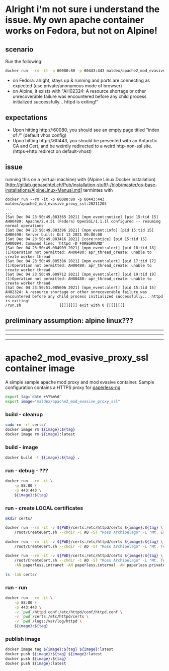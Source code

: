 # Alright i'm not sure i understand the issue. My own apache container works on Fedora, but not on Alpine!

## scenario
Run the following:
```bash
docker run --rm -it -p 60080:80 -p 60443:443 maldex/apache2_mod_evasive_proxy_ssl:20211205
```
- on Fedora: alright, stays up & running and ports are connecting as expected (use private/anonymous mode of browser)
- on Alpine, it exists with "AH02324: A resource shortage or other unrecoverable failure was encountered before any child process initialized successfully... httpd is exiting!"

## expectations
- Upon hitting http://<host-ip>:60080, you should see an empty page titled "index of /" (default vhos config)
- Upon hitting http://<host-ip>:60443, you should be presented with an Antarctic CA and Cert, and be weirdly redirected to a weird http-non-ssl site. (https->http redirect on default-vhost)

## issue
running this on a (virtual machine) with (Alpine Linux Docker installation)[http://gitlab.gebaschtel.ch/Pub/installation-stuff/-/blob/master/os-base-installations/AlpineLinux-Manual.md] termintes with
```
docker run --rm -it -p 60080:80 -p 60443:443 maldex/apache2_mod_evasive_proxy_ssl:20211205
...
...
[Sat Dec 04 23:50:49.083365 2021] [mpm_event:notice] [pid 15:tid 15] AH00489: Apache/2.4.51 (Fedora) OpenSSL/1.1.1l configured -- resuming normal operations
[Sat Dec 04 23:50:49.083396 2021] [mpm_event:info] [pid 15:tid 15] AH00490: Server built: Oct 12 2021 00:00:00
[Sat Dec 04 23:50:49.083416 2021] [core:notice] [pid 15:tid 15] AH00094: Command line: 'httpd -D FOREGROUND'
[Sat Dec 04 23:50:49.084909 2021] [mpm_event:alert] [pid 18:tid 18] (1)Operation not permitted: AH00480: apr_thread_create: unable to create worker thread
[Sat Dec 04 23:50:49.085386 2021] [mpm_event:alert] [pid 17:tid 17] (1)Operation not permitted: AH00480: apr_thread_create: unable to create worker thread
[Sat Dec 04 23:50:49.089712 2021] [mpm_event:alert] [pid 19:tid 19] (1)Operation not permitted: AH00480: apr_thread_create: unable to create worker thread
[Sat Dec 04 23:50:51.085606 2021] [mpm_event:alert] [pid 15:tid 15] AH02324: A resource shortage or other unrecoverable failure was encountered before any child process initialized successfully... httpd is exiting!
/run.sh                 ]]]]]]]] exit with 0 [[[[[[[[
```

## preliminary assumption: alpine linux???

---
---
---


# apache2_mod_evasive_proxy_ssl container image
A simple sample apache mod proxy and mod evasive container. Sample configuration contains a HTTPS proxy for [paperless-ng](github.com/jonaswinkler/paperless-ng).
```bash
export tag=`date +%Y%m%d`
export image="maldex/apache2_mod_evasive_proxy_ssl"
```

### build - cleanup
```bash
sudo rm -rf certs/
docker image rm ${image}:${tag}
docker image rm ${image}:latest
```

### build - image
```bash
docker build -t ${image}:${tag} . 
```

### run - debug - ???
```bash
docker run --rm -it \
    -p 88:80 \
    -p 443:443 \
    ${image}:${tag}
```

### run - create LOCAL certificates
```bash
mkdir certs/

docker run --rm -it -v ${PWD}/certs:/etc/httpd/certs ${image}:${tag} \
    /root/CreateCert.sh --chdir -C AQ -ST "Ross Archipelago" -L "Mt. Erebus" -O "Hephaestos Skunk Works" -OU "Cert Authority" -E hephaistos@olymp -CN Authority 
    
docker run --rm -it -v ${PWD}/certs:/etc/httpd/certs ${image}:${tag} \
    /root/CreateCert.sh --chdir -C AQ -ST "Ross Archipelago" -L "Mt. Terror" -O "Gollum Jewlery Ltd." -OU "Smeagol's Dept." -E deagol@mordor -CA Authority -CN default
    
docker run --rm -it -v ${PWD}/certs:/etc/httpd/certs ${image}:${tag} \
    /root/CreateCert.sh --chdir -C AQ -ST "Ross Archipelago" -L "Mt. Terror" -O "Hades Notary Inc." -OU "Plutus Accouting Dept." -E kerberos@styx -CA Authority -CN paperless \
    -AN paperless.intranet -AN paperless.internal -AN paperless.private -AN paperless.corp -AN paperless.home -AN paperless.lan -AN paperless.local
    
ls -lah certs/
```

### run - run
```bash
docker run --rm -it \
    -p 88:80 \
    -p 443:443 \
    -v `pwd`/httpd.conf:/etc/httpd/conf/httpd.conf \
    -v `pwd`/certs:/etc/httpd/certs \
    -v `pwd`/logs:/var/log/httpd \
    ${image}:${tag}
```

### publish image
```bash
docker image tag ${image}:${tag} ${image}:latest
docker push ${image}:${tag} ${image}:latest
docker push ${image}:${tag}
docker push ${image}:latest
```
